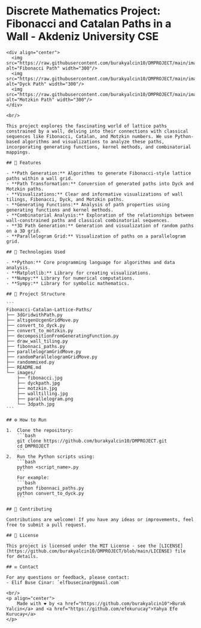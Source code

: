 # Discrete Mathematics Project: Fibonacci and Catalan Paths in a Wall - Akdeniz University CSE 


    <div align="center">
      <img src="https://raw.githubusercontent.com/burakyalcin10/DMPROJECT/main/images/fibonacci.jpg" alt="Fibonacci Path" width="300"/>
      <img src="https://raw.githubusercontent.com/burakyalcin10/DMPROJECT/main/images/dyckpath.jpg" alt="Dyck Path" width="300"/>
      <img src="https://raw.githubusercontent.com/burakyalcin10/DMPROJECT/main/images/motzkin.jpg" alt="Motzkin Path" width="300"/>
    </div>

    <br/>

    This project explores the fascinating world of lattice paths constrained by a wall, delving into their connections with classical sequences like Fibonacci, Catalan, and Motzkin numbers. We use Python-based algorithms and visualizations to analyze these paths, incorporating generating functions, kernel methods, and combinatorial mappings.

    ## 🚀 Features

    - **Path Generation:** Algorithms to generate Fibonacci-style lattice paths within a wall grid.
    - **Path Transformation:** Conversion of generated paths into Dyck and Motzkin paths.
    - **Visualizations:** Clear and informative visualizations of wall tilings, Fibonacci, Dyck, and Motzkin paths.
    - **Generating Functions:** Analysis of path properties using generating functions and kernel methods.
    - **Combinatorial Analysis:** Exploration of the relationships between wall-constrained paths and classical combinatorial sequences.
    - **3D Path Generation:** Generation and visualization of random paths on a 3D grid.
    - **Parallelogram Grid:** Visualization of paths on a parallelogram grid.

    ## 🧰 Technologies Used

    - **Python:** Core programming language for algorithms and data analysis.
    - **Matplotlib:** Library for creating visualizations.
    - **Numpy:** Library for numerical computations.
    - **Sympy:** Library for symbolic mathematics.

    ## 📁 Project Structure

    ```
    Fibonacci-Catalan-Lattice-Paths/
    ├── 3dGridwithPath.py
    ├── altıgenUcgenGridMove.py
    ├── convert_to_dyck.py
    ├── convert_to_motzkin.py
    ├── decompositionFromGeneratingFunction.py
    ├── draw_wall_tiling.py
    ├── fibonnaci_paths.py
    ├── parallelogramGridMove.py
    ├── randomParallelogramGridMove.py
    ├── randommixed.py
    ├── README.md
    └── images/
        ├── fibonacci.jpg
        ├── dyckpath.jpg
        ├── motzkin.jpg
        ├── walltilling.jpg
        ├── parallelogram.png
        └── 3dpath.jpg
    ```

    ## ⚙️ How to Run

    1.  Clone the repository:
        ```bash
        git clone https://github.com/burakyalcin10/DMPROJECT.git
        cd DMPROJECT
        ```
    2.  Run the Python scripts using:
        ```bash
        python <script_name>.py
        ```
        For example:
        ```bash
        python fibonnaci_paths.py
        python convert_to_dyck.py
        ```

    ## 🤝 Contributing

    Contributions are welcome! If you have any ideas or improvements, feel free to submit a pull request.

    ## 📄 License

    This project is licensed under the MIT License - see the [LICENSE](https://github.com/burakyalcin10/DMPROJECT/blob/main/LICENSE) file for details.

    ## ✉️ Contact

    For any questions or feedback, please contact:
    - Elif Buse Cinar: `elfbusecinar@gmail.com`

    <br/>
    <p align="center">
        Made with ❤️ by <a href="https://github.com/burakyalcin10">Burak Yalcin</a> and <a href="https://github.com/efekurucay">Yahya Efe Kurucay</a>
    </p>
